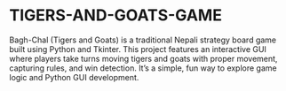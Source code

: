 # TIGERS-AND-GOATS-GAME
Bagh-Chal (Tigers and Goats) is a traditional Nepali strategy board game built using Python and Tkinter. This project features an interactive GUI where players take turns moving tigers and goats with proper movement, capturing rules, and win detection. It’s a simple, fun way to explore game logic and Python GUI development.
